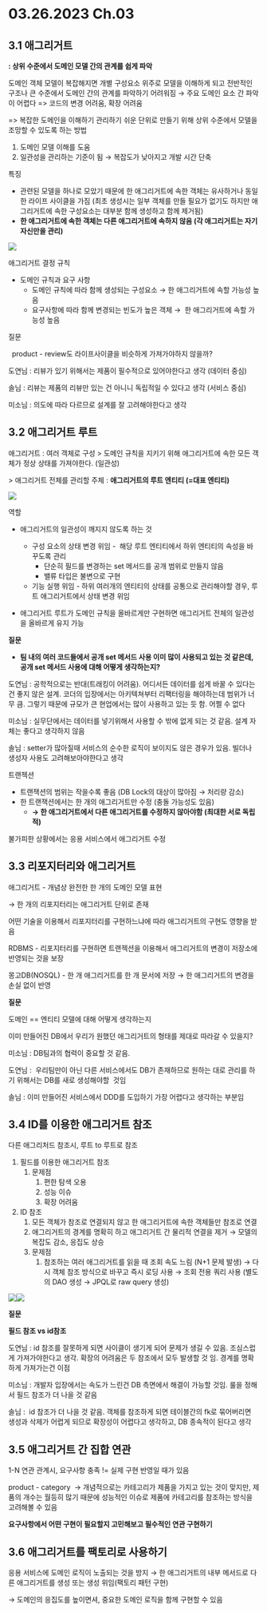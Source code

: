 # **03.26.2023 Ch.03**
## **3.1 애그리거트**
**: 상위 수준에서 도메인 모델 간의 관계를 쉽게 파악**

도메인 객체 모델이 복잡해지면 개별 구성요소 위주로 모델을 이해하게 되고 전반적인 구조나 큰 수준에서 도메인 간의 관계를 파악하기 어려워짐
→ 주요 도메인 요소 간 파악이 어렵다 => 코드의 변경 어려움, 확장 어려움

=> 복잡한 도메인을 이해하기 관리하기 쉬운 단위로 만들기 위해 상위 수준에서 모델을 조망할 수 있도록 하는 방법

1. 도메인 모델 이해를 도움
1. 일관성을 관리하는 기준이 됨
   → 복잡도가 낮아지고 개발 시간 단축

특징

- 관련된 모델을 하나로 모았기 때문에 한 애그리거트에 속한 객체는 유사하거나 동일한 라이프 사이클을 가짐 (최초 생성시는 일부 객체를 만들 필요가 없기도 하지만 애그리거트에 속한 구성요소는 대부분 함께 생성하고 함께 제거됨)
- **한 애그리거트에 속한 객체는 다른 애그리거트에 속하지 않음 (각 애그리거트는 자기 자신만을 관리)**

![](./images/Aspose.Words.076d3e6c-7e14-46e1-ad34-2d71ef03b43e.001.png)

애그리거트 결정 규칙

- 도메인 규칙과 요구 사항 
  - 도메인 규칙에 따라 함께 생성되는 구성요소 → 한 애그리거트에 속할 가능성 높음
  - 요구사항에 따라 함께 변경되는 빈도가 높은 객체 →  한 애그리거트에 속할 가능성 높음

질문

` `product - review도 라이프사이클을 비슷하게 가져가야하지 않을까?

도연님 : 리뷰가 있기 위해서는 제품이 필수적으로 있어야한다고 생각 (데이터 중심)

솔님 : 리뷰는 제품의 리뷰만 있는 건 아니니 독립적일 수 있다고 생각 (서비스 중심)

미소님 : 의도에 따라 다르므로 설계를 잘 고려해야한다고 생각
## **3.2 애그리거트 루트**
애그리거트 : 여러 객체로 구성
\> 도메인 규칙을 지키기 위해 애그리거트에 속한 모든 객체가 정상 상태를 가져야한다. (일관성)

\> 애그리거트 전체를 관리할 주체 : **애그리거트의 루트 엔티티 (=대표 엔티티)**

![](./images/Aspose.Words.076d3e6c-7e14-46e1-ad34-2d71ef03b43e.002.png)

역할

- 애그리거트의 일관성이 깨지지 않도록 하는 것 
  - 구성 요소의 상태 변경 위임 -  해당 루트 엔티티에서 하위 엔티티의 속성을 바꾸도록 관리 
    - 단순히 필드를 변경하는 set 메서드를 공개 범위로 만들지 않음
    - 밸류 타입은 불변으로 구현
  - 기능 실행 위임 - 하위 여러개의 엔티티의 상태를 공통으로 관리해야할 경우, 루트 애그리거트에서 상태 변경 위임

- 애그리거트 루트가 도메인 규칙을 올바르게만 구현하면 애그리거트 전체의 일관성을 올바르게 유지 가능

**질문**

- **팀 내의 여러 코드들에서 공개 set 메서드 사용 이미 많이 사용되고 있는 것 같은데, 공개 set 메서드 사용에 대해 어떻게 생각하는지?** 

도연님 : 공학적으로는 반대(트래킹이 어려움). 어디서든 데이터를 쉽게 바꿀 수 있다는건 좋지 않은 설계. 코더의 입장에서는 아키텍쳐부터 리팩터링을 해야하는데 범위가 너무 큼. 그렇기 때문에 규모가 큰 현업에서는 많이 사용하고 있는 듯 함. 어쩔 수 없다

미소님 : 실무단에서는 데이터를 넣기위해서 사용할 수 밖에 없게 되는 것 같음. 설계 자체는 좋다고 생각하지 않음

솔님 : setter가 많아질때 서비스의 순수한 로직이 보이지도 않은 경우가 있음. 빌더나 생성자 사용도 고려해보아야한다고 생각


트랜젝션

- 트랜잭션의 범위는 작을수록 좋음 (DB Lock의 대상이 많아짐 → 처리량 감소)
- 한 트랜잭션에서는 한 개의 애그리거트만 수정 (충돌 가능성도 있음) 
  - **→ 한 애그리거트에서 다른 애그리거트를 수정하지 않아야함 (최대한 서로 독립적)**

불가피한 상황에서는 응용 서비스에서 애그리거트 수정
## **3.3 리포지터리와 애그리거트**
애그리거트 - 개념상 완전한 한 개의 도메인 모델 표현

→ 한 개의 리포지터리는 애그리거트 단위로 존재

어떤 기술을 이용해서 리포지터리를 구현하느냐에 따라 애그리거트의 구현도 영향을 받음

RDBMS - 리포지터리를 구현하면 트랜젝션을 이용해서 애그리거트의 변경이 저장소에 반영되는 것을 보장

몽고DB(NOSQL) - 한 개 애그리거트를 한 개 문서에 저장 → 한 애그리거트의 변경을 손실 없이 반영 

**질문**

도메인 == 엔티티 모델에 대해 어떻게 생각하는지

이미 만들어진 DB에서 우리가 원했던 애그리거트의 형태를 제대로 따라갈 수 있을지?

미소님 : DB팀과의 협력이 중요할 것 같음. 

도연님 :  우리팀만이 아닌 다른 서비스에서도 DB가 존재하므로 원하는 대로 관리를 하기 위해서는 DB를 새로 생성해야할  것임

솔님 : 이미 만들어진 서비스에서 DDD를 도입하기 가장 어렵다고 생각하는 부분임
## **3.4 ID를 이용한 애그리거트 참조**
다른 애그리처드 참조시, 루트 to 루트로 참조

1. 필드를 이용한 애그리거트 참조 
   1. 문제점 
      1. 편한 탐색 오용
      1. 성능 이슈
      1. 확장 어려움
1. ID 참조  
   1. 모든 객체가 참조로 연결되지 않고 한 애그리거트에 속한 객체들만 참조로 연결
   1. 애그리거트의 경계를 명확히 하고 애그리거트 간 물리적 연결을 제거 → 모델의 복잡도 감소, 응집도 상승
   1. 문제점 
      1. 참조하는 여러 애그리거트를 읽을 때 조회 속도 느림 (N+1 문제 발생)
         → 다시 객체 참조 방식으로 바꾸고 즉시 로딩 사용
         → 조회 전용 쿼리 사용 (별도의 DAO 생성 → JPQL로 raw query 생성)

![](./images/Aspose.Words.076d3e6c-7e14-46e1-ad34-2d71ef03b43e.003.png)![](Aspose.Words.076d3e6c-7e14-46e1-ad34-2d71ef03b43e.004.png)

**질문**

**필드 참조 vs id참조**

도연님 : id 참조를 잘못하게 되면 사이클이 생기게 되어 문제가 생길 수 있음. 조심스럽게 가져가야한다고 생각. 확장의 어려움은 두 참조에서 모두 발생할 것 임. 경계를 명확하게 가져가는건 이점

미소님 : 개발자 입장에서는 속도가 느린건 DB 측면에서 해결이 가능할 것임. 룰을 정해서 필드 참조가 더 나을 것 같음

솔님 :  id 참조가 더 나을 것 같음. 객체를 참조하게 되면 테이블간의 fk로 묶어버리면 생성과 삭제가 어렵게 되므로 확장성이 어렵다고 생각하고, DB 종속적이 된다고 생각
## **3.5 애그리거트 간 집합 연관**
1-N 연관 관계시, 요구사항 충족 != 실제 구현 반영일 때가 있음

product - category 
→ 개념적으로는 카테고리가 제품을 가지고 있는 것이 맞지만, 제품의 개수는 월등히 많기 때문에 성능적인 이슈로 제품에 카테고리를 참조하는 방식을 고려해볼 수 있음

**요구사항에서 어떤 구현이 필요할지 고민해보고 필수적인 연관 구현하기**
## **3.6 애그리거트를 팩토리로 사용하기**
응용 서비스에 도메인 로직이 노출되는 것을 방지 → 한 애그리거트의 내부 메서드로 다른 애그리거트를 생성 또는 생성 위임(팩토리 패턴 구현)

→ 도메인의 응집도를 높이면셔, 중요한 도메인 로직을 함께 구현할 수 있음



